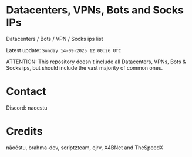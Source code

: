 # Datacenters, VPNs, Bots and Socks IPs
 
Datacenters / Bots / VPN / Socks ips list

Latest update: `Sunday 14-09-2025 12:00:26 UTC` 

ATTENTION: This repository doesn't include all Datacenters, VPNs, Bots & Socks ips, 
but should include the vast majority of common ones.

# Contact
Discord: naoestu

# Credits
nãoéstu, brahma-dev, scriptzteam, ejrv, X4BNet and TheSpeedX
